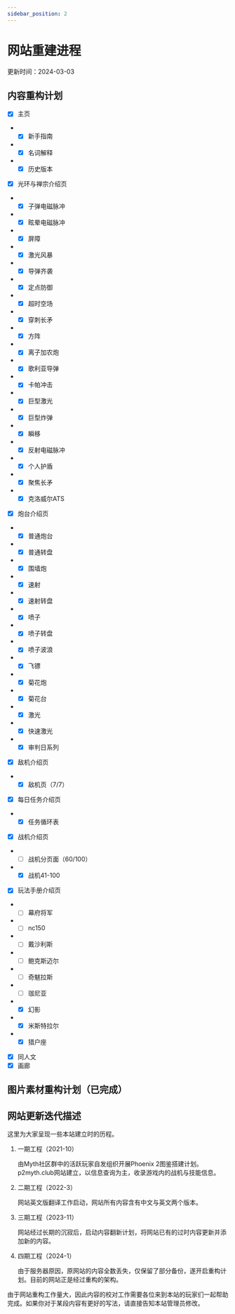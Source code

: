 ```yaml
---
sidebar_position: 2
---
```


# 网站重建进程

更新时间：2024-03-03

## 内容重构计划

- [x] 主页
- - [x] 新手指南
- - [x] 名词解释
- - [x] 历史版本
- [x] 光环与禅宗介绍页
- - [x] 子弹电磁脉冲
- - [x] 眩晕电磁脉冲
- - [x] 屏障
- - [x] 激光风暴
- - [x] 导弹齐袭
- - [x] 定点防御
- - [x] 超时空场
- - [x] 穿刺长矛
- - [x] 方阵
- - [x] 离子加农炮
- - [x] 歌利亚导弹
- - [x] 卡帕冲击
- - [x] 巨型激光
- - [x] 巨型炸弹
- - [x] 瞬移
- - [x] 反射电磁脉冲
- - [x] 个人护盾
- - [x] 聚焦长矛
- - [x] 克洛威尔ATS
- [x] 炮台介绍页
- - [x] 普通炮台
- - [x] 普通转盘
- - [x] 围墙炮
- - [x] 速射
- - [x] 速射转盘
- - [x] 喷子
- - [x] 喷子转盘
- - [x] 喷子波浪
- - [x] 飞镖
- - [x] 菊花炮
- - [x] 菊花台
- - [x] 激光
- - [x] 快速激光
- - [x] 审判日系列
- [x] 敌机介绍页
- - [x] 敌机页（7/7）
- [x] 每日任务介绍页
- - [x] 任务循环表
- [x] 战机介绍页
- - [ ] 战机分页面（60/100）
- - [x] 战机41-100
- [x] 玩法手册介绍页
- - [ ] 幕府将军
- - [ ] nc150
- - [ ] 戴沙利斯
- - [ ] 鲍克斯迈尔
- - [ ] 奇魃拉斯
- - [ ] 珈尼亚
- - [x] 幻影
- - [x] 米斯特拉尔
- - [x] 猎户座
- [x] 同人文
- [x] 画廊

## 图片素材重构计划（已完成）

## 网站更新迭代描述

这里为大家呈现一些本站建立时的历程。

1. 一期工程（2021-10）

    由Myth社区群中的活跃玩家自发组织开展Phoenix 2图鉴搭建计划。p2myth.club网站建立，以信息查询为主，收录游戏内的战机与技能信息。

2. 二期工程（2022-3）

    网站英文版翻译工作启动，网站所有内容含有中文与英文两个版本。

3. 三期工程（2023-11）

    网站经过长期的沉寂后，启动内容翻新计划，将网站已有的过时内容更新并添加新的内容。

4. 四期工程（2024-1）

    由于服务器原因，原网站的内容全数丢失，仅保留了部分备份，遂开启重构计划。目前的网站正是经过重构的架构。

由于网站重构工作量大，因此内容的校对工作需要各位来到本站的玩家们一起帮助完成。如果你对于某段内容有更好的写法，请直接告知本站管理员修改。